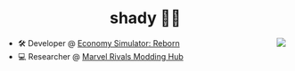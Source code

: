 <h1 align="center">shady 🐱‍👤</h1>
<img align="right" src="https://github-readme-stats.vercel.app/api?username=u4pak&show_icons=true&locale=en&theme=apprentice" />
<p align="left">

- 🛠 Developer @ <a href="https://ecsr.io">Economy Simulator: Reborn</a></br>
- 💻 Researcher @ <a href="https://discord.gg/marvelrivalsmodding">Marvel Rivals Modding Hub</a>
</p>

